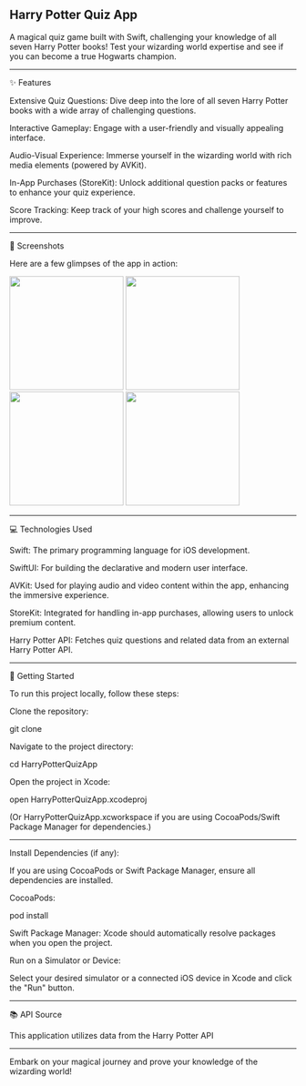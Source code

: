 Harry Potter Quiz App
---
A magical quiz game built with Swift, challenging your knowledge of all seven Harry Potter books! Test your wizarding world expertise and see if you can become a true Hogwarts champion.

---
✨ Features

Extensive Quiz Questions: Dive deep into the lore of all seven Harry Potter books with a wide array of challenging questions.

Interactive Gameplay: Engage with a user-friendly and visually appealing interface.

Audio-Visual Experience: Immerse yourself in the wizarding world with rich media elements (powered by AVKit).

In-App Purchases (StoreKit): Unlock additional question packs or features to enhance your quiz experience.

Score Tracking: Keep track of your high scores and challenge yourself to improve.

---
📸 Screenshots

Here are a few glimpses of the app in action:

<p float="left">
<img src="https://github.com/user-attachments/assets/abdc708b-7874-49d5-a8aa-573294f4b566" width="200" />
<img src="https://github.com/user-attachments/assets/87f1557f-4cf5-469e-9961-5b89fd5a946b" width="200" />
<img src="https://github.com/user-attachments/assets/4fe1dda8-2b08-42da-a547-a79604da5c8f" width="200" />
<img src="https://github.com/user-attachments/assets/ad9b2623-47ed-4ef2-a400-8a9fa7542c21" width="200" />
</p>


---

💻 Technologies Used

Swift: The primary programming language for iOS development.

SwiftUI: For building the declarative and modern user interface.

AVKit: Used for playing audio and video content within the app, enhancing the immersive experience.

StoreKit: Integrated for handling in-app purchases, allowing users to unlock premium content.

Harry Potter API: Fetches quiz questions and related data from an external Harry Potter API.

---

🚀 Getting Started

To run this project locally, follow these steps:

Clone the repository:

git clone 

Navigate to the project directory:

cd HarryPotterQuizApp

Open the project in Xcode:

open HarryPotterQuizApp.xcodeproj

(Or HarryPotterQuizApp.xcworkspace if you are using CocoaPods/Swift Package Manager for dependencies.)

---

Install Dependencies (if any):

If you are using CocoaPods or Swift Package Manager, ensure all dependencies are installed.

CocoaPods:

pod install

Swift Package Manager: Xcode should automatically resolve packages when you open the project.

Run on a Simulator or Device:

Select your desired simulator or a connected iOS device in Xcode and click the "Run" button.

---

📚 API Source

This application utilizes data from the Harry Potter API

---

Embark on your magical journey and prove your knowledge of the wizarding world!
